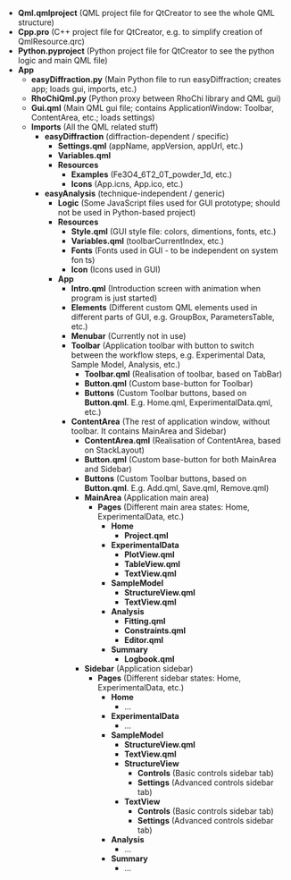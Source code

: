 * **Qml.qmlproject** (QML project file for QtCreator to see the whole QML structure)
* **Cpp.pro** (C++ project file for QtCreator, e.g. to simplify creation of QmlResource.qrc)
* **Python.pyproject** (Python project file for QtCreator to see the python logic and main QML file)
* **App**
	* **easyDiffraction.py** (Main Python file to run easyDiffraction; creates app; loads gui, imports, etc.)
	* **RhoChiQml.py** (Python proxy between RhoChi library and QML gui)
	* **Gui.qml** (Main QML gui file; contains ApplicationWindow: Toolbar, ContentArea, etc.; loads settings)
	* **Imports** (All the QML related stuff)
		* **easyDiffraction** (diffraction-dependent / specific)
			* **Settings.qml** (appName, appVersion, appUrl, etc.)
			* **Variables.qml**
			* **Resources**
				* **Examples** (Fe3O4\_6T2\_0T\_powder\_1d, etc.)
				* **Icons** (App.icns, App.ico, etc.)
		* **easyAnalysis** (technique-independent / generic)
			* **Logic** (Some JavaScript files used for GUI prototype; should not be used in Python-based project)
			* **Resources**
				* **Style.qml** (GUI style file: colors, dimentions, fonts, etc.)
				* **Variables.qml** (toolbarCurrentIndex, etc.)
				* **Fonts** (Fonts used in GUI - to be independent on system fon ts)
				* **Icon** (Icons used in GUI)
			* **App**
				* **Intro.qml** (Introduction screen with animation when program is just started)
				* **Elements** (Different custom QML elements used in different parts of GUI, e.g. GroupBox, ParametersTable, etc.)
				* **Menubar** (Currently not in use)
				* **Toolbar** (Application toolbar with button to switch between the workflow steps, e.g. Experimental Data, Sample Model, Analysis, etc.)
					* **Toolbar.qml** (Realisation of toolbar, based on TabBar)
					* **Button.qml** (Custom base-button for Toolbar)  
					* **Buttons** (Custom Toolbar buttons, based on **Button.qml**. E.g. Home.qml, ExperimentalData.qml, etc.)
				* **ContentArea** (The rest of application window, without toolbar. It contains MainArea and Sidebar)
					* **ContentArea.qml** (Realisation of ContentArea, based on StackLayout)
					* **Button.qml** (Custom base-button for both MainArea and Sidebar)
					* **Buttons** (Custom Toolbar buttons, based on **Button.qml**. E.g. Add.qml, Save.qml, Remove.qml)
					* **MainArea** (Application main area)
						* **Pages** (Different main area states: Home, ExperimentalData, etc.)
							* **Home**
								* **Project.qml**
							* **ExperimentalData**
								* **PlotView.qml**
								* **TableView.qml**
								* **TextView.qml**
							* **SampleModel**
								* **StructureView.qml**
								* **TextView.qml**
							* **Analysis**
								* **Fitting.qml** 
								* **Constraints.qml** 
								* **Editor.qml** 
							* **Summary**
								* **Logbook.qml** 
					* **Sidebar** (Application sidebar)
						* **Pages** (Different sidebar states: Home, ExperimentalData, etc.)
							* **Home**
								* ... 
							* **ExperimentalData**
								* ... 
							* **SampleModel**
								* **StructureView.qml**
								* **TextView.qml**
								* **StructureView**
									* **Controls** (Basic controls sidebar tab)
									* **Settings** (Advanced controls sidebar tab)
								* **TextView**
									* **Controls** (Basic controls sidebar tab)
									* **Settings** (Advanced controls sidebar tab)
							* **Analysis**
								* ... 
							* **Summary**
								* ... 
